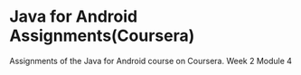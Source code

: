 # Java for Android Assignments(Coursera)
Assignments of the Java for Android course on Coursera.
Week 2
  Module 4
